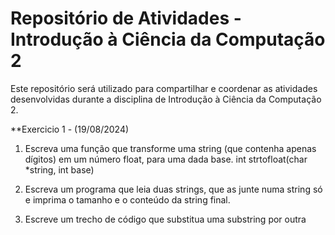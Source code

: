 # Repositório de Atividades - Introdução à Ciência da Computação 2

Este repositório será utilizado para compartilhar e coordenar as atividades desenvolvidas durante a disciplina de Introdução à Ciência da Computação 2.

**Exercicio 1 - (19/08/2024)

1. Escreva uma função que transforme uma
string (que contenha apenas dígitos) em um
número float, para uma dada base.
int strtofloat(char *string, int base)

2. Escreva um programa que leia duas
strings, que as junte numa string só e
imprima o tamanho e o conteúdo da string
final.

3. Escreve um trecho de código que
substitua uma substring por outra
